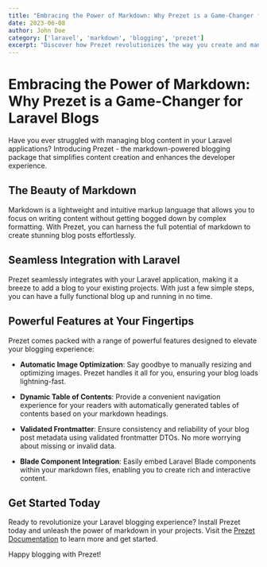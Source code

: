 ```yaml
---
title: "Embracing the Power of Markdown: Why Prezet is a Game-Changer for Laravel Blogs"
date: 2023-06-08
author: John Doe
category: ['laravel', 'markdown', 'blogging', 'prezet']
excerpt: "Discover how Prezet revolutionizes the way you create and manage blog content in your Laravel applications using the simplicity and flexibility of markdown."
---
```


# Embracing the Power of Markdown: Why Prezet is a Game-Changer for Laravel Blogs

Have you ever struggled with managing blog content in your Laravel applications? Introducing Prezet - the markdown-powered blogging package that simplifies content creation and enhances the developer experience.

## The Beauty of Markdown

Markdown is a lightweight and intuitive markup language that allows you to focus on writing content without getting bogged down by complex formatting. With Prezet, you can harness the full potential of markdown to create stunning blog posts effortlessly.

## Seamless Integration with Laravel

Prezet seamlessly integrates with your Laravel application, making it a breeze to add a blog to your existing projects. With just a few simple steps, you can have a fully functional blog up and running in no time.

## Powerful Features at Your Fingertips

Prezet comes packed with a range of powerful features designed to elevate your blogging experience:

- **Automatic Image Optimization**: Say goodbye to manually resizing and optimizing images. Prezet handles it all for you, ensuring your blog loads lightning-fast.

- **Dynamic Table of Contents**: Provide a convenient navigation experience for your readers with automatically generated tables of contents based on your markdown headings.

- **Validated Frontmatter**: Ensure consistency and reliability of your blog post metadata using validated frontmatter DTOs. No more worrying about missing or invalid data.

- **Blade Component Integration**: Easily embed Laravel Blade components within your markdown files, enabling you to create rich and interactive content.

## Get Started Today

Ready to revolutionize your Laravel blogging experience? Install Prezet today and unleash the power of markdown in your projects. Visit the [Prezet Documentation](https://github.com/your-vendor/prezet/docs) to learn more and get started.

Happy blogging with Prezet!
